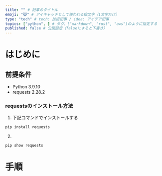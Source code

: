 ```yaml
---
title: "" # 記事のタイトル
emoji: "😸" # アイキャッチとして使われる絵文字（1文字だけ）
type: "tech" # tech: 技術記事 / idea: アイデア記事
topics: ["python", ] # タグ。["markdown", "rust", "aws"]のように指定する
published: false # 公開設定（falseにすると下書き）
---
```

# はじめに
## 前提条件
- Python 3.9.10
- requests 2.28.2
### requestsのインストール方法
1. 下記コマンドでインストールする
```Git bash
pip install requests
```
2. 
```Git bash
pip show requests
```
# 手順